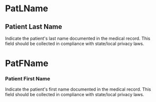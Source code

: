 # PatLName

## Patient Last Name

Indicate the patient's last name documented in the medical record. This field should be collected in compliance with state/local privacy laws.

# PatFName

### Patient First Name

Indicate the patient's first name documented in the medical record. This field should be collected in compliance with state/local privacy laws.

